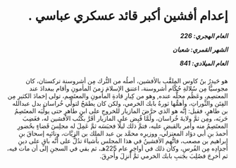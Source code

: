 <h1 dir="rtl">إعدام أفشين أكبر قائد عسكري عباسي .</h1>

<h5 dir="rtl">العام الهجري:  226

الشهر القمري: شعبان

العام الميلادي: 841</h5>

<p dir="rtl">هو حَيدرُ بنُ كاوس الملقَّب بالأفشين، أصلُه من التُّرك مِن أشروسنة تركستان، كان مجوسيًّا مِن سُلالةِ حُكَّام أشروسنة، اعتنق الإسلامَ زمنَ المأمونِ وأقام ببغدادَ عند المعتصِم، وعَظُم محلُّه عنده, وهو من كِبارِ قادةِ المأمونِ والمعتَصِم، تولى إخمادَ الكثيرِ مِن الفِتَن والثَّوراتِ، وأهمُّها ثورةُ بابك الخرمي، ولكن كان يطمَحُ لتولِّي خُراسان بدل عبدالله بن طاهرٍ، فقيل: إنَّه هو الذي حرَّضَ المازيار للخروجِ على ابنِ طاهرٍ حتى يولِّيَه المعتَصِمُ حَربَه، ومِن ثمَّ ولايةَ خُراسان، ولَمَّا قُبِض على المازيار أقَرَّ بكُتُب الأفشين له، فغَضِبَ المعتَصِمُ منه وأمر بالقبضِ عليه، فتمَّ ذلك ليلًا فحبَسَه ثمَّ عَمِلَ له مجلِسَ قَضاءٍ بحُضورِ أحمدَ بنِ أبي دؤاد المعتزلي، ووزيرِه محمَّد بن عبد الملك بن الزيَّات، ونائبِه إسحاقَ بنِ إبراهيم بن مصعب، فاتُّهِم الأفشينُ في هذا المجلس بأشياءَ تدُلُّ على أنَّه باقٍ على دينِ أجدادِه مِن الفُرسِ، وكان ذلك في أواخِرِ عام 225هـ، ثم بقي في السجنِ إلى أن مات فيه، ثم أُخرِجَ فصُلِبَ بجَنبِ بابك الخرمي ثمَّ أُنزِلَ وأُحرِقَ.</p></br>

